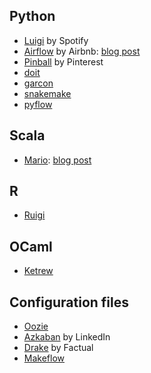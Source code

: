Python
------
* [Luigi](github.com/spotify/luigi) by Spotify
* [Airflow](https://github.com/airbnb/airflow) by Airbnb: [blog post](http://nerds.airbnb.com/airflow/)
* [Pinball](https://github.com/pinterest/pinball) by Pinterest
* [doit](http://pydoit.org/)
* [garcon](https://github.com/xethorn/garcon)
* [snakemake](https://bitbucket.org/johanneskoester/snakemake/wiki/Home)
* [pyflow](https://github.com/Illumina/pyflow)

Scala
-----
* [Mario](https://github.com/intentmedia/mario): [blog post](http://intentmedia.com/one-up-building-machine-learning-pipelines-with-mario/)

R
-
* [Ruigi](https://github.com/kirillseva/ruigi)

OCaml
-----
* [Ketrew](https://github.com/hammerlab/ketrew)

Configuration files
-------------------
* [Oozie](http://oozie.apache.org/)
* [Azkaban](http://data.linkedin.com/opensource/azkaban) by LinkedIn
* [Drake](https://github.com/factual/drake) by Factual
* [Makeflow](http://ccl.cse.nd.edu/software/makeflow/)
